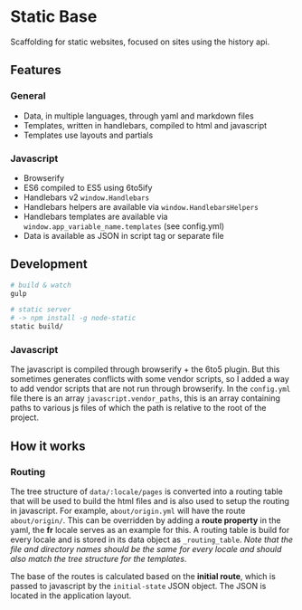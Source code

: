 # Static Base

Scaffolding for static websites, focused on sites using the history api.


## Features

### General

- Data, in multiple languages, through yaml and markdown files
- Templates, written in handlebars, compiled to html and javascript
- Templates use layouts and partials


### Javascript

- Browserify
- ES6 compiled to ES5 using 6to5ify
- Handlebars v2 `window.Handlebars`
- Handlebars helpers are available via `window.HandlebarsHelpers`
- Handlebars templates are available via `window.app_variable_name.templates` (see config.yml)
- Data is available as JSON in script tag or separate file



## Development

```bash
# build & watch
gulp

# static server
# -> npm install -g node-static
static build/
```

### Javascript

The javascript is compiled through browserify + the 6to5 plugin.
But this sometimes generates conflicts with some vendor scripts, so
I added a way to add vendor scripts that are not run through browserify.
In the `config.yml` file there is an array `javascript.vendor_paths`,
this is an array containing paths to various js files of which the path
is relative to the root of the project.



## How it works

### Routing

The tree structure of `data/:locale/pages` is converted into a routing table that will be used to build the html files and is also used to setup the routing in javascript. For example, `about/origin.yml` will have the route `about/origin/`. This can be overridden by adding a __route property__ in the yaml, the __fr__ locale serves as an example for this. A routing table is build for every locale and is stored in its data object as `_routing_table`. _Note that the file and directory names should be the same for every locale and should also match the tree structure for the templates_.

The base of the routes is calculated based on the __initial route__, which is passed to javascript by the `initial-state` JSON object. The JSON is located in the application layout.

